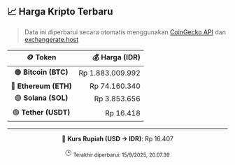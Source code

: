 

<!-- HARGA_KRIPTO -->
## 📈 Harga Kripto Terbaru

> Data ini diperbarui secara otomatis menggunakan [CoinGecko API](https://www.coingecko.com/) dan [exchangerate.host](https://exchangerate.host/)

<div align="center">

| 🪙 Token | 💰 Harga (IDR) |
|:------:|---------------:|
| 🟠 **Bitcoin (BTC)**   | Rp 1.883.009.992 |
| 🔵 **Ethereum (ETH)**  | Rp 74.160.340 |
| 🟣 **Solana (SOL)**    | Rp 3.853.656 |
| 🟢 **Tether (USDT)**   | Rp 16.418 |

---

💱 **Kurs Rupiah (USD → IDR)**: Rp 16.407

🕒 <sub>Terakhir diperbarui: 15/9/2025, 20.07.39</sub>

</div>
<!-- /HARGA_KRIPTO -->